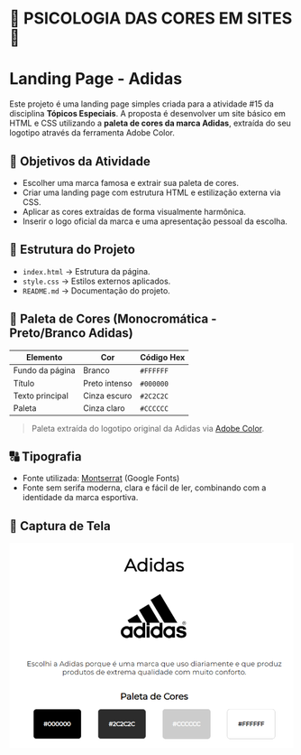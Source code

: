 # 🎨 PSICOLOGIA DAS CORES EM SITES 🎨  
# Landing Page - Adidas

Este projeto é uma landing page simples criada para a atividade #15 da disciplina **Tópicos Especiais**. A proposta é desenvolver um site básico em HTML e CSS utilizando a **paleta de cores da marca Adidas**, extraída do seu logotipo através da ferramenta Adobe Color.

## 🎯 Objetivos da Atividade

- Escolher uma marca famosa e extrair sua paleta de cores.
- Criar uma landing page com estrutura HTML e estilização externa via CSS.
- Aplicar as cores extraídas de forma visualmente harmônica.
- Inserir o logo oficial da marca e uma apresentação pessoal da escolha.

## 🧱 Estrutura do Projeto

- `index.html` → Estrutura da página.
- `style.css` → Estilos externos aplicados.
- `README.md` → Documentação do projeto.

## 🎨 Paleta de Cores (Monocromática - Preto/Branco Adidas)

| Elemento        | Cor           | Código Hex |
|-----------------|----------------|------------|
| Fundo da página | Branco         | `#FFFFFF`  |
| Título          | Preto intenso  | `#000000`  |
| Texto principal | Cinza escuro   | `#2C2C2C`  |
| Paleta          | Cinza claro    | `#CCCCCC`  |

> Paleta extraída do logotipo original da Adidas via [Adobe Color](https://color.adobe.com/).

## 🔠 Tipografia

- Fonte utilizada: [Montserrat](https://fonts.google.com/specimen/Montserrat) (Google Fonts)  
- Fonte sem serifa moderna, clara e fácil de ler, combinando com a identidade da marca esportiva.

## 📸 Captura de Tela  
![preview](image.png)
